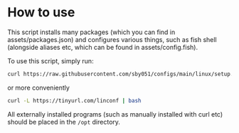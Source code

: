 # How to use

This script installs many packages (which you can find in assets/packages.json) and
configures various things, such as fish shell (alongside aliases etc, which can be
found in assets/config.fish).

To use this script, simply run:
```bash
curl https://raw.githubusercontent.com/sby051/configs/main/linux/setup.sh | bash
```

or more conveniently

```bash
curl -L https://tinyurl.com/linconf | bash
```

All externally installed programs (such as manually installed with curl etc) should be placed in
the ```/opt``` directory.
